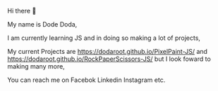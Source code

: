 Hi there 👋

My name is Dode Doda,

I am currently learning JS and in doing so making a lot of projects,

My current Projects are https://dodaroot.github.io/PixelPaint-JS/ and https://dodaroot.github.io/RockPaperScissors-JS/
but I look foward to making many more,

You can reach me on Facebok Linkedin Instagram etc.
<!--
**DodaRoot/DodaRoot** is a ✨ _special_ ✨ repository because its `README.md` (this file) appears on your GitHub profile.

Here are some ideas to get you started:

- 🔭 I’m currently working on ...
- 🌱 I’m currently learning ...
- 👯 I’m looking to collaborate on ...
- 🤔 I’m looking for help with ...
- 💬 Ask me about ...
- 📫 How to reach me: ...
- 😄 Pronouns: ...
- ⚡ Fun fact: ...
-->
